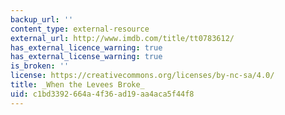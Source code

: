 ```yaml
---
backup_url: ''
content_type: external-resource
external_url: http://www.imdb.com/title/tt0783612/
has_external_licence_warning: true
has_external_license_warning: true
is_broken: ''
license: https://creativecommons.org/licenses/by-nc-sa/4.0/
title: _When the Levees Broke_
uid: c1bd3392-664a-4f36-ad19-aa4aca5f44f8
---
```

